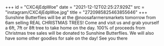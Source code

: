 +++
id = "CXC4jEdpWoe"
date = "2021-12-12T02:25:27.929Z"
src = "instagram/CXC4jEdpWoe.jpg"
title = "2720985825463855646"
+++
Sunshine Butterflies will be at the @noosafarmersmarkets tomorrow from 6am selling REAL CHRISTMAS TREES! Come and visit us and grab yourself a 6ft, 7ft or 8ft tree to take home on the day. 100% of proceeds from Christmas tree sales will be donated to Sunshine Butterflies. We will also have some other goodies for sale on the day! See you there